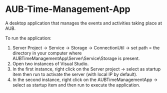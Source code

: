 # AUB-Time-Management-App
A desktop application that manages the events and activities taking place at AUB.

To run the application:
1) Server Project -> Service -> Storage -> ConnectionUtil -> set path = the directory in your computer where AUBTimeManagementApp\\Server\\Service\\Storage is present.
2) Open two instances of Visual Studio.
3) In the first instance, right click on the Server project -> select as startup item then run to activate the server (with local IP by default).
4) In the second instance, right click on the AUBTimeManagementApp -> select as startup item and then run to execute the application.
